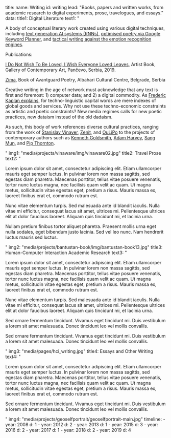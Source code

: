 title: 
    name: Writing
id: writing
lead: "Books, papers and written works, from academic research to digital experiments, prose, travelogues, and essays."
data:
    title1: Digital Literature
    text1: "<p>A body of conceptual literary work created using various digital techniques, including <a href='#'>text generation AI systems (RNNs)</a>, <a href='#'>optimised poetry via Google Keyword Planner</a>, and <a href='#'>tactical writing against the emotion recognition engines</a>.</p>
    <p>Publications:</p>
    <p><a href='#'>I Do Not Wish To Be Loved, I Wish Everyone Loved Leaves</a>, Artist Book, Gallery of Contemporary Art, Pančevo, Serbia, 2019.</p>
    <p><a href='#'>Zima</a>, Book of Avantguard Poetry, Albahari Cultural Centre, Belgrade, Serbia</p>
    <p>Creative writing in the age of network must acknowledge that any text is first and foremost: 1) computer data; and 2) a digital commodity. As <a href='#'>Frederic Kaplan explains</a>, for techno-linguistic capital words are mere indexes of global goods and services. Why not use these techno-economic constraints as artistic and poetic constraints? New media regimes calls for new poetic practices, new dataism instead of the old dadaism.</p>
    <p>As such, this body of work references diverse cultural practices, ranging from the work of <a href='#'>Stanislav Vinaver</a>, <a href='#'>Zenit</a>, and <a href='#'>OuLiPo</a> to the projects of contemporary authors such as <a href='#'>Kenneth Goldsmith</a>, <a href='#'>Adam Harvey</a>, <a href='#'>Sang Mun</a>, and <a href='#'>Pip Thornton</a>.</p>" 
    img1: "media/projects/vinaware/img/vinaware02.jpg"
    title2: Travel Prose
    text2: "<p>Lorem ipsum dolor sit amet, consectetur adipiscing elit. Etiam ullamcorper mauris eget semper luctus. In pulvinar lorem non massa sagittis, sed egestas diam pharetra. Maecenas porttitor, tellus vitae posuere venenatis, tortor nunc luctus magna, nec facilisis quam velit ac quam. Ut magna metus, sollicitudin vitae egestas eget, pretium a risus. Mauris massa ex, laoreet finibus erat et, commodo rutrum est.</p><p>Nunc vitae elementum turpis. Sed malesuada ante id blandit iaculis. Nulla vitae mi efficitur, consequat lacus sit amet, ultrices mi. Pellentesque ultrices elit at dolor faucibus laoreet. Aliquam quis tincidunt mi, et lacinia urna.</p><p>Nullam pretium finibus tortor aliquet pharetra. Praesent mollis urna eget nulla sodales, eget bibendum justo lacinia. Sed vel leo nunc. Nam hendrerit luctus mauris sed luctus.</p>"
    img2: "media/projects/bantustan-book/img/bantustan-book13.jpg"
    title3: Human-Computer Interaction Academic Research
    text3: "<p>Lorem ipsum dolor sit amet, consectetur adipiscing elit. Etiam ullamcorper mauris eget semper luctus. In pulvinar lorem non massa sagittis, sed egestas diam pharetra. Maecenas porttitor, tellus vitae posuere venenatis, tortor nunc luctus magna, nec facilisis quam velit ac quam. Ut magna metus, sollicitudin vitae egestas eget, pretium a risus. Mauris massa ex, laoreet finibus erat et, commodo rutrum est.</p><p>Nunc vitae elementum turpis. Sed malesuada ante id blandit iaculis. Nulla vitae mi efficitur, consequat lacus sit amet, ultrices mi. Pellentesque ultrices elit at dolor faucibus laoreet. Aliquam quis tincidunt mi, et lacinia urna.</p><p>Sed ornare fermentum tincidunt. Vivamus eget tincidunt mi. Duis vestibulum a lorem sit amet malesuada. Donec tincidunt leo vel mollis convallis.</p><p>Sed ornare fermentum tincidunt. Vivamus eget tincidunt mi. Duis vestibulum a lorem sit amet malesuada. Donec tincidunt leo vel mollis convallis.</p>"
    img3: "media/pages/hci_writing.jpg"
    title4: Essays and Other Writing
    text4: "<p>Lorem ipsum dolor sit amet, consectetur adipiscing elit. Etiam ullamcorper mauris eget semper luctus. In pulvinar lorem non massa sagittis, sed egestas diam pharetra. Maecenas porttitor, tellus vitae posuere venenatis, tortor nunc luctus magna, nec facilisis quam velit ac quam. Ut magna metus, sollicitudin vitae egestas eget, pretium a risus. Mauris massa ex, laoreet finibus erat et, commodo rutrum est.</p><p>Sed ornare fermentum tincidunt. Vivamus eget tincidunt mi. Duis vestibulum a lorem sit amet malesuada. Donec tincidunt leo vel mollis convallis.</p>"
    img4: "media/projects/geoselfportrait/geoselfportrait-main.jpg"
timeline:
    - year: 2008
      d: 1
    - year: 2012
      d: 2
    - year: 2013
      d: 1
    - year: 2015
      d: 3
    - year: 2016
      d: 2
    - year: 2017
      d: 1
    - year: 2018
      d: 2
    - year: 2019
      d: 4